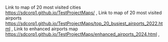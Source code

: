 Link to map of 20 most visited cities https://sdcorp1.github.io/TestProjectMaps/ ,
Link to map of 20 most visited airports https://sdcorp1.github.io/TestProjectMaps/top_20_busiest_airports_2022.html , 
Link to enhanced airports map https://sdcorp1.github.io/TestProjectMaps/enhanced_airports_2024.html ,
